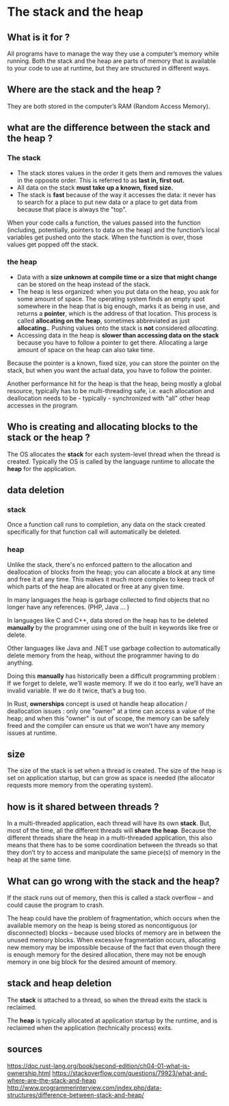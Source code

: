 # The stack and the heap

## What is it for ?

All programs have to manage the way they use a computer’s memory while running. Both the stack and the heap are parts of memory that is available to your code to use at runtime, but they are structured in different ways.

## Where are the stack and the heap ?

They are both stored in the computer’s RAM (Random Access Memory). 

## what are the difference between the stack and the heap ?

### The stack

- The stack stores values in the order it gets them and removes the values in the opposite order. This is referred to as **last in, first out.**
- All data on the stack **must take up a known, fixed size.**
- The stack is **fast** because of the way it accesses the data: it never has to search for a place to put new data or a place to get data from because that place is always the "top".

When your code calls a function, the values passed into the function (including, potentially, pointers to data on the heap) and the function’s local variables get pushed onto the stack. When the function is over, those values get popped off the stack.

### the heap 

- Data with a **size unknown at compile time or a size that might change** can be stored on the heap instead of the stack. 
- The heap is less organized: when you put data on the heap, you ask for some amount of space. The operating system finds an empty spot somewhere in the heap that is big enough, marks it as being in use, and returns a **pointer**,  which is the address of that location. This process is called **allocating on the heap**, sometimes abbreviated as just **allocating.**. Pushing values onto the stack is **not** considered *allocating*.
- Accessing data in the heap is **slower than accessing data on the stack** because you have to follow a pointer to get there. Allocating a large amount of space on the heap can also take time.

Because the pointer is a known, fixed size, you can store the pointer on the stack, but when you want the actual data, you have to follow the pointer.

Another performance hit for the heap is that the heap, being mostly a global resource, typically has to be multi-threading safe, i.e. each allocation and deallocation needs to be - typically - synchronized with "all" other heap accesses in the program.

## Who is creating and allocating blocks to the stack or the heap ?

The OS allocates the **stack** for each system-level thread when the thread is created. 
Typically the OS is called by the language runtime to allocate the **heap** for the application.

## data deletion 

### stack

Once a function call runs to completion, any data on the stack created specifically for that function call will automatically be deleted. 

### heap

Unlike the stack, there's no enforced pattern to the allocation and deallocation of blocks from the heap; you can allocate a block at any time and free it at any time. This makes it much more complex to keep track of which parts of the heap are allocated or free at any given time.

In many languages the heap is garbage collected to find objects that no longer have any references. (PHP, Java ... )

In languages like C and C++, data stored on the heap has to be deleted **manually** by the programmer using one of the built in keywords like free or delete. 

Other languages like Java and .NET use garbage collection to automatically delete memory from the heap, without the programmer having to do anything.

Doing this **manually** has historically been a difficult programming problem : If we forget to delete, we’ll waste memory. If we do it too early, we’ll have an invalid variable. If we do it twice, that’s a bug too.

In Rust, **ownerships** concept is used ot handle heap allocation / deallocation issues : only one "owner" at a time can access a value of the heap; and when this "owner" is out of scope, the memory can be safely freed and the compiler can ensure us that we won't have any memory issues at runtime.

## size

The size of the stack is set when a thread is created. The size of the heap is set on application startup, but can grow as space is needed (the allocator requests more memory from the operating system).

## how is it shared between threads ?

In a multi-threaded application, each thread will have its own **stack**. But, most of the time, all the different threads will **share the heap**. Because the different threads share the heap in a multi-threaded application, this also means that there has to be some coordination between the threads so that they don’t try to access and manipulate the same piece(s) of memory in the heap at the same time.

## What can go wrong with the stack and the heap?

If the stack runs out of memory, then this is called a stack overflow – and could cause the program to crash.

The heap could have the problem of fragmentation, which occurs when the available memory on the heap is being stored as noncontiguous (or disconnected) blocks – because used blocks of memory are in between the unused memory blocks. When excessive fragmentation occurs, allocating new memory may be impossible because of the fact that even though there is enough memory for the desired allocation, there may not be enough memory in one big block for the desired amount of memory.

## stack and heap deletion

The **stack** is attached to a thread, so when the thread exits the stack is reclaimed. 

The **heap** is typically allocated at application startup by the runtime, and is reclaimed when the application (technically process) exits.

## sources

https://doc.rust-lang.org/book/second-edition/ch04-01-what-is-ownership.html
https://stackoverflow.com/questions/79923/what-and-where-are-the-stack-and-heap
http://www.programmerinterview.com/index.php/data-structures/difference-between-stack-and-heap/
